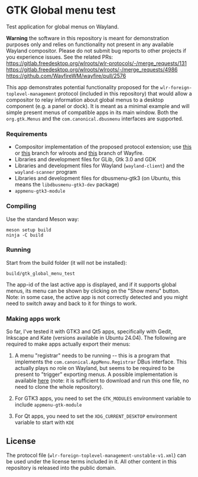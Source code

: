 # GTK Global menu test

Test application for global menus on Wayland.

**Warning** the software in this repository is meant for demonstration purposes only and relies on functionality not present in any available Wayland compositor. Please do not submit bug reports to other projects if you experience issues. See the related PRs: <br>
https://gitlab.freedesktop.org/wlroots/wlr-protocols/-/merge_requests/131 <br>
https://gitlab.freedesktop.org/wlroots/wlroots/-/merge_requests/4986 <br>
https://github.com/WayfireWM/wayfire/pull/2576

This app demonstrates potential functionality proposed for the `wlr-foreign-toplevel-management` protocol (included in this repository) that would allow a compositor to relay information about global menus to a desktop component (e.g. a panel or dock). It is meant as a minimal example and will simple present menus of compatible apps in its main window. Both the `org.gtk.Menus` and the `com.canonical.dbusmenu` interfaces are supported.

### Requirements

 - Compositor implementation of the proposed protocol extension; use [this](https://gitlab.freedesktop.org/dkondor1/wlroots/-/tree/foreign_toplevel_appmenu2?ref_type=heads) or [this](https://gitlab.freedesktop.org/dkondor1/wlroots/-/tree/foreign_toplevel_appmenu) branch for wlroots and [this](https://github.com/dkondor/wayfire/tree/global_menu2) branch of Wayfire.
 - Libraries and development files for GLib, Gtk 3.0 and GDK
 - Libraries and development files for Wayland (`wayland-client`) and the `wayland-scanner` program
 - Libraries and development files for dbusmenu-gtk3 (on Ubuntu, this means the `libdbusmenu-gtk3-dev` package)
 - `appmenu-gtk3-module`

### Compiling

Use the standard Meson way:
```
meson setup build
ninja -C build
```

### Running

Start from the build folder (it will not be installed):
```
build/gtk_global_menu_test
```

The app-id of the last active app is displayed, and if it supports global menus, its menu can be shown by clicking on the "Show menu" button. Note: in some case, the active app is not correctly detected and you might need to switch away and back to it for things to work.

### Making apps work

So far, I've tested it with GTK3 and Qt5 apps, specifically with Gedit, Inkscape and Kate (versions available in Ubuntu 24.04). The following are required to make apps actually export their menus:

1. A menu "registrar" needs to be running -- this is a program that implements the `com.canonical.AppMenu.Registrar` DBus interface. This actually plays no role on Wayland, but seems to be required to be present to "trigger" exporting menus. A possible implementation is available [here](https://github.com/Cairo-Dock/cairo-dock-plug-ins/blob/master/Global-Menu/registrar/appmenu-registrar.py) (note: it is sufficient to download and run this one file, no need to clone the whole repository).

2. For GTK3 apps, you need to set the `GTK_MODULES` environment variable to include `appmenu-gtk-module`

3. For Qt apps, you need to set the `XDG_CURRENT_DESKTOP` environment variable to start with `KDE`


## License

The protocol file (`wlr-foreign-toplevel-management-unstable-v1.xml`) can be used under the license terms included in it. All other content in this repository is released into the public domain.



